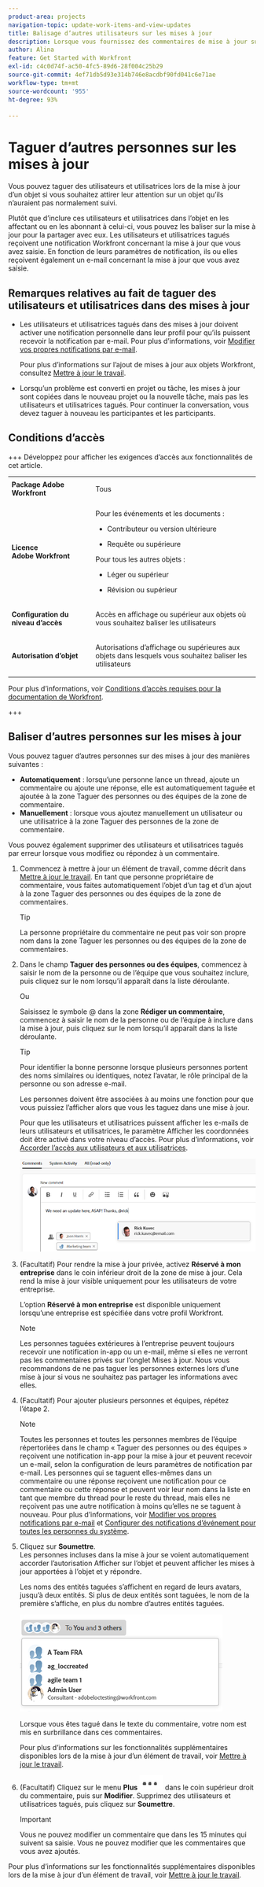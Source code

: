 ```yaml
---
product-area: projects
navigation-topic: update-work-items-and-view-updates
title: Balisage d’autres utilisateurs sur les mises à jour
description: Lorsque vous fournissez des commentaires de mise à jour sur un objet Adobe Workfront, tous les utilisateurs et utilisatrices du projet peuvent voir les informations envoyées. Cependant, il peut arriver que des utilisateurs et utilisatrices qui ne sont pas sur le projet aient intérêt à consulter ces informations. Plutôt que d’inclure ces utilisateurs et utilisatrices dans le projet, vous pouvez les taguer sur la mise à jour pour la partager avec eux. Les utilisateurs et utilisatrices tagués reçoivent une notification d’événement.
author: Alina
feature: Get Started with Workfront
exl-id: c4c0d74f-ac50-4fc5-89d6-28f004c25b29
source-git-commit: 4ef71db5d93e314b746e8acdbf90fd041c6e71ae
workflow-type: tm+mt
source-wordcount: '955'
ht-degree: 93%

---
```


# Taguer d’autres personnes sur les mises à jour

<!--Audited: April, 2024-->

<!--
>[!IMPORTANT]
>
>We are currently redesigning the commenting experience in Adobe Workfront.
>
>Depending on what objects you access the commenting experience for, you might see the following functionality for the Updates section:
>* The new experience
>* The legacy experience
>* The new and the legacy experience
>
>For more information about the new commenting experience and its availability, see [New commenting experience](../../product-announcements/betas/new-commenting-experience-beta/unified-commenting-experience.md). 
>
><Span class="preview"> The legacy commenting experience has been removed from projects, tasks, issues, and documents in the Preview environment. </span>
>
>The new commenting experience is available only for the Updates section of Workfront objects, and it is not available when you access updates from the following areas:
>
> * Home
> * Summary panel in lists
> * Summary panel in timesheets 
> * Summary panel in the Workload Balancer
>
><span class="preview">The new commenting experience is available in the Summary panel in lists, timesheets, and the Workload Balancer in the Preview environment and in the Production environment for customers who have opted for the fast release process. </span> 
-->

Vous pouvez taguer des utilisateurs et utilisatrices lors de la mise à jour d’un objet si vous souhaitez attirer leur attention sur un objet qu’ils n’auraient pas normalement suivi.

Plutôt que d’inclure ces utilisateurs et utilisatrices dans l’objet en les affectant ou en les abonnant à celui-ci, vous pouvez les baliser sur la mise à jour pour la partager avec eux. Les utilisateurs et utilisatrices tagués reçoivent une notification Workfront concernant la mise à jour que vous avez saisie. En fonction de leurs paramètres de notification, ils ou elles reçoivent également un e-mail concernant la mise à jour que vous avez saisie.

## Remarques relatives au fait de taguer des utilisateurs et utilisatrices dans des mises à jour

* Les utilisateurs et utilisatrices tagués dans des mises à jour doivent activer une notification personnelle dans leur profil pour qu’ils puissent recevoir la notification par e-mail. Pour plus d’informations, voir [Modifier vos propres notifications par e-mail](../../workfront-basics/using-notifications/activate-or-deactivate-your-own-event-notifications.md).

  Pour plus d’informations sur l’ajout de mises à jour aux objets Workfront, consultez [Mettre à jour le travail](../../workfront-basics/updating-work-items-and-viewing-updates/update-work.md).

* Lorsqu’un problème est converti en projet ou tâche, les mises à jour sont copiées dans le nouveau projet ou la nouvelle tâche, mais pas les utilisateurs et utilisatrices tagués. Pour continuer la conversation, vous devez taguer à nouveau les participantes et les participants.

## Conditions d’accès

+++ Développez pour afficher les exigences d’accès aux fonctionnalités de cet article. 

<table style="table-layout:auto">
 <col> 
 <col> 
 <tbody> 
  <tr> 
   <td role="rowheader"><strong>Package Adobe Workfront</strong></td> 
   <td> <p>Tous</p> </td> 
  </tr> 
  <tr> 
   <td role="rowheader"><strong>Licence Adobe Workfront</strong></td> 
   <td> <p>Pour les événements et les documents :</p>

<ul><li><p>Contributeur ou version ultérieure</p></li>
   <li><p>Requête ou supérieure</p></li></ul>

<p>Pour tous les autres objets :</p>
   <ul><li><p>Léger ou supérieur</p></li>
   <li><p>Révision ou supérieur</p></li></ul>

</td>  
  </tr>
   <td role="rowheader"><strong>Configuration du niveau d’accès</strong></td> 
   <td> <p>Accès en affichage ou supérieur aux objets où vous souhaitez baliser les utilisateurs</p> </td> 
  </tr> 
  <tr> 
   <td role="rowheader"><strong>Autorisation d’objet</strong></td> 
   <td> <p>Autorisations d’affichage ou supérieures aux objets dans lesquels vous souhaitez baliser les utilisateurs</p> </td> 
  </tr> 
 </tbody> 
</table>

Pour plus d’informations, voir [Conditions d’accès requises pour la documentation de Workfront](/help/quicksilver/administration-and-setup/add-users/access-levels-and-object-permissions/access-level-requirements-in-documentation.md).

+++

<!--Old:
<table style="table-layout:auto">
 <col> 
 <col> 
 <tbody> 
  <tr> 
   <td role="rowheader"><strong>Adobe Workfront plan</strong></td> 
   <td> <p>Any</p> </td> 
  </tr> 
  <tr> 
   <td role="rowheader"><strong>Adobe Workfront license*</strong></td> 
   <td> <p>New: Contributor or higher for issues and documents; Light or higher for all other objects</p>
   <p>Current: Request or higher for issues and documents; Review or higher for all other objects</p> </td> 
  </tr> 
  <tr> 
   <td role="rowheader"><strong>Access level configuration</strong></td> 
   <td> <p>View or higher access to the objects where you want to post the reply</p> </td> 
  </tr> 
  <tr> 
   <td role="rowheader"><strong>Object permission</strong></td> 
   <td> <p>View or higher permissions to the objects where you want to post the reply</p> </td> 
  </tr> 
 </tbody> 
</table>-->

## Baliser d’autres personnes sur les mises à jour

Vous pouvez taguer d’autres personnes sur des mises à jour des manières suivantes :

* **Automatiquement** : lorsqu’une personne lance un thread, ajoute un commentaire ou ajoute une réponse, elle est automatiquement taguée et ajoutée à la zone Taguer des personnes ou des équipes de la zone de commentaire.
* **Manuellement** : lorsque vous ajoutez manuellement un utilisateur ou une utilisatrice à la zone Taguer des personnes de la zone de commentaire.

Vous pouvez également supprimer des utilisateurs et utilisatrices tagués par erreur lorsque vous modifiez ou répondez à un commentaire.

1. Commencez à mettre à jour un élément de travail, comme décrit dans [Mettre à jour le travail](../../workfront-basics/updating-work-items-and-viewing-updates/update-work.md). En tant que personne propriétaire de commentaire, vous faites automatiquement l’objet d’un tag et d’un ajout à la zone Taguer des personnes ou des équipes de la zone de commentaires.

   >[!TIP]
   >
   >La personne propriétaire du commentaire ne peut pas voir son propre nom dans la zone Taguer les personnes ou des équipes de la zone de commentaires.

1. Dans le champ **Taguer des personnes ou des équipes**, commencez à saisir le nom de la personne ou de l’équipe que vous souhaitez inclure, puis cliquez sur le nom lorsqu’il apparaît dans la liste déroulante.

   Ou

   Saisissez le symbole @ dans la zone **Rédiger un commentaire**, commencez à saisir le nom de la personne ou de l’équipe à inclure dans la mise à jour, puis cliquez sur le nom lorsqu’il apparaît dans la liste déroulante.

   >[!TIP]
   > 
   >Pour identifier la bonne personne lorsque plusieurs personnes portent des noms similaires ou identiques, notez l’avatar, le rôle principal de la personne ou son adresse e-mail.
   > 
   >Les personnes doivent être associées à au moins une fonction pour que vous puissiez l’afficher alors que vous les taguez dans une mise à jour.
   > 
   >Pour que les utilisateurs et utilisatrices puissent afficher les e-mails de leurs utilisateurs et utilisatrices, le paramètre Afficher les coordonnées doit être activé dans votre niveau d’accès. Pour plus d’informations, voir [Accorder l’accès aux utilisateurs et aux utilisatrices](../../administration-and-setup/add-users/configure-and-grant-access/grant-access-other-users.md).

   ![Baliser un utilisateur ou une utilisatrice](assets/tag-others-unified-commenting-with-all-tab.png)

1. (Facultatif) Pour rendre la mise à jour privée, activez **Réservé à mon entreprise** dans le coin inférieur droit de la zone de mise à jour. Cela rend la mise à jour visible uniquement pour les utilisateurs de votre entreprise.

   L’option **Réservé à mon entreprise** est disponible uniquement lorsqu’une entreprise est spécifiée dans votre profil Workfront.

   >[!NOTE]
   >
   >Les personnes taguées extérieures à l’entreprise peuvent toujours recevoir une notification in-app ou un e-mail, même si elles ne verront pas les commentaires privés sur l’onglet Mises à jour. Nous vous recommandons de ne pas taguer les personnes externes lors d’une mise à jour si vous ne souhaitez pas partager les informations avec elles.

1. (Facultatif) Pour ajouter plusieurs personnes et équipes, répétez l’étape 2. <!--insure this stays accurate-->

   >[!NOTE]
   >
   >Toutes les personnes et toutes les personnes membres de l’équipe répertoriées dans le champ « Taguer des personnes ou des équipes » reçoivent une notification in-app pour la mise à jour et peuvent recevoir un e-mail, selon la configuration de leurs paramètres de notification par e-mail. Les personnes qui se taguent elles-mêmes dans un commentaire ou une réponse reçoivent une notification pour ce commentaire ou cette réponse et peuvent voir leur nom dans la liste en tant que membre du thread pour le reste du thread, mais elles ne reçoivent pas une autre notification à moins qu’elles ne se taguent à nouveau. Pour plus d’informations, voir [Modifier vos propres notifications par e-mail](../../workfront-basics/using-notifications/activate-or-deactivate-your-own-event-notifications.md) et [Configurer des notifications d’événement pour toutes les personnes du système](../../administration-and-setup/manage-workfront/emails/configure-event-notifications-for-everyone-in-the-system.md).

1. Cliquez sur **Soumettre**.\
   Les personnes incluses dans la mise à jour se voient automatiquement accorder l’autorisation Afficher sur l’objet et peuvent afficher les mises à jour apportées à l’objet et y répondre.

   Les noms des entités taguées s’affichent en regard de leurs avatars, jusqu’à deux entités. Si plus de deux entités sont taguées, le nom de la première s’affiche, en plus du nombre d’autres entités taguées.

   ![](assets/members-icons-expanded-unshimmed.png)

   Lorsque vous êtes tagué dans le texte du commentaire, votre nom est mis en surbrillance dans ces commentaires.

   Pour plus d’informations sur les fonctionnalités supplémentaires disponibles lors de la mise à jour d’un élément de travail, voir [Mettre à jour le travail](../../workfront-basics/updating-work-items-and-viewing-updates/update-work.md).

1. (Facultatif) Cliquez sur le menu **Plus** ![](assets/more-menu.png) dans le coin supérieur droit du commentaire, puis sur **Modifier**. Supprimez des utilisateurs et utilisatrices tagués, puis cliquez sur **Soumettre**.

   >[!IMPORTANT]
   >
   >Vous ne pouvez modifier un commentaire que dans les 15 minutes qui suivent sa saisie. Vous ne pouvez modifier que les commentaires que vous avez ajoutés.


<!--
   >[!TIP]
   >
   >When using the legacy commenting experience to add comments and replies, comment owners that were not specifically tagged cannot be manually removed by people who use the new commenting experience.
-->

<!--
### Tag others on updates in the legacy Updates section

You can manually tag users in the legacy Updates section. 

1. Begin updating a work item, as described in [Update work](../../workfront-basics/updating-work-items-and-viewing-updates/update-work.md).
1. In the **Notify** field, begin typing the name of the user or team you want to include, then click the name when it appears in the drop-down list.

   Or

   Type the @ symbol in the **Start a new update** area, begin typing the name of the user or team you want to include on the update, then click the name when it appears in the drop-down list.

   >[!TIP]
   >
   >To identify the correct user when there are users with similar or identical names, notice the avatar, the user's Primary Role, or their email address. 
   >
   >Users must be associated with at least one job role to view it as you tag them in an update. 
   >
   >You must have the View Contact Info setting enabled in your access level for Users to view users' emails. For information, see [Grant access to users](../../administration-and-setup/add-users/configure-and-grant-access/grant-access-other-users.md).

   ![](assets/tag-users-in-update.png)

1. (Optional) To make the update private, enable **Private to my company** in the lower-right corner of the update box. This makes the update visible just to users in your company. The **Private to my company** option is available only when a Company is specified in your Workfront profile. 

   >[!NOTE]
   >
   >Tagged users outside the company could still receive an in-app notification or email, even though they will not see the private comments on the Updates tab. We recommend not to tag external users on an update if you do not want to share the information with them.  

1. (Optional) To add multiple users and teams, repeat step 2.

   >[!NOTE]
   >
   >All users and team members listed in the Notify field receive an in-app notification for the update and might receive an email, depending on the configuration of their email notification settings. Users who tag themselves in a comment or reply receive a notification for that comment or reply and can see their name in the Notify field for the remainder of the thread, but they do not receive another notification unless they tag themselves again. For more information, see [Modify your own email notifications](../../workfront-basics/using-notifications/activate-or-deactivate-your-own-event-notifications.md) and [Configure event notifications for everyone in the system](../../administration-and-setup/manage-workfront/emails/configure-event-notifications-for-everyone-in-the-system.md).

1. Click **Update**.  
   Users included in the update are automatically granted View permission to the object and can view and respond to updates made to the object.

   You can see who has been tagged in each reply at the top of the update thread. These users, along with any users subscribed to the object, receive a notification whenever an update or reply is made on the object.

   ![](assets/tagging-transparency-350x192.png)
-->

Pour plus d’informations sur les fonctionnalités supplémentaires disponibles lors de la mise à jour d’un élément de travail, voir [Mettre à jour le travail](../../workfront-basics/updating-work-items-and-viewing-updates/update-work.md).



